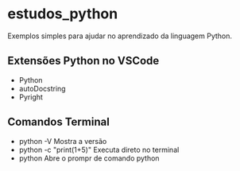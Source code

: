 # estudos_python
Exemplos simples para ajudar no aprendizado da linguagem Python.

## Extensões Python no VSCode
- Python
- autoDocstring
- Pyright

## Comandos Terminal
- python -V                 Mostra a versão
- python -c "print(1+5)"    Executa direto no terminal
- python                    Abre o prompr de comando python
